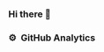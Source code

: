 ### Hi there 👋

<!--
**Kridsada-Wannasing/Kridsada-Wannasing** is a ✨ _special_ ✨ repository because its `README.md` (this file) appears on your GitHub profile.

Here are some ideas to get you started:

- 🔭 I’m currently working on ...
- 🌱 I’m currently learning ...
- 👯 I’m looking to collaborate on ...
- 🤔 I’m looking for help with ...
- 💬 Ask me about ...
- 📫 How to reach me: ...
- 😄 Pronouns: ...
- ⚡ Fun fact: ...
-->
### :gear: &nbsp;GitHub Analytics
<p align="center">
<a href="https://github.com/Harin3Bone%22%3E
  <img height="180em" src="https://github-readme-stats-eight-theta.vercel.app/api?username=Kridsada-Wannasing&show_icons=true&theme=vision-friendly-dark&include_all_commits=true&count_private=true%22/%3E
  <img height="180em" src="https://github-readme-stats-eight-theta.vercel.app/api/top-langs/?username=Kridsada-Wannasing&layout=compact&langs_count=8&theme=vision-friendly-dark%22/%3E
  <!-- <img src="https://github-readme-stats.vercel.app/api/top-langs/?username=Harin3Bone&theme=algolia%22%3E -->
</a>
</p>
